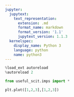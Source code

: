 ```yaml
---
jupyter:
  jupytext:
    text_representation:
      extension: .md
      format_name: markdown
      format_version: '1.1'
      jupytext_version: 1.1.3
  kernelspec:
    display_name: Python 3
    language: python
    name: python3
---
```


```python
%load_ext autoreload
%autoreload 2
```

```python
from useful_scit.imps import *
```

```python
plt.plot([1,2,3],[1,2,3])
```

```python

```
